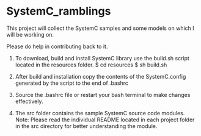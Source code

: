 # SystemC_ramblings

This project will collect the SystemC samples and some models on which I will be working on.

Please do help in contributing back to it.

1. To download, build and install SystemC library use the build.sh script located in the resources folder.
	$ cd resources
	$ sh build.sh

2. After build and installation copy the contents of the SystemC.config generated by the script to the end of .bashrc
3. Source the .bashrc file or restart your bash terminal to make changes effectively.
4. The src folder contains the sample SystemC source code modules.
	Note: Please read the individual README located in each project folder in the src directory for better understanding the module.

